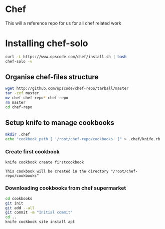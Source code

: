 # Chef
This will a reference repo for us for all chef related work
# Installing chef-solo
```bash
curl -L https://www.opscode.com/chef/install.sh | bash
chef-solo -v
```
## Organise chef-files structure
```bash
wget http://github.com/opscode/chef-repo/tarball/master
tar -zxf master
mv chef-chef-repo* chef-repo
rm master
cd chef-repo
```
## Setup knife to manage cookbooks
```bash
mkdir .chef
echo "cookbook_path [ '/root/chef-repo/cookbooks' ]" > .chef/knife.rb
```
### Create first cookbook
```bash
knife cookbook create firstcookbook
```
```text
This cookbook will be created in the directory "/root/chef-repo/cookbooks"
```
### Downloading cookbooks from chef supermarket
```bash
cd cookbooks
git init
git add --all
git commit -m "Initial commit"
cd ..
knife cookbook site install apt
```
